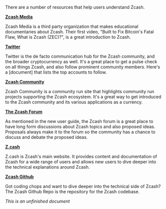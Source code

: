 There are a number of resources that help users understand Zcash.

**[Zcash Media](https://www.youtube.com/c/ZcashMedia)**

Zcash Media is a third party organization that makes educational documentaries about Zcash. Their first video, "Built to Fix Bitcoin's Fatal Flaw, What is Zcash (ZEC)?", is a great introduction to Zcash.

**[Twitter](twitter.com)**

Twitter is the de facto communication hub for the Zcash community, and the broader cryptocurrency as well. It's a great place to get a pulse check on all things Zcash, and also follow prominent community members. Here's a [document] that lists the top accounts to follow.

**[Zcash Community](zcashcommunity.com)**

Zcash Community is a community run site that highlights community run projects supporting the Zcash ecosystem. It's a great way to get introduced to the Zcash community and its various applications as a currency.

**[The Zcash Forum](forum.zcashcommunity.com)**

As mentioned in the new user guide, the Zcash forum is a great place to have long form discussions about Zcash topics and also proposed ideas. Proposals always make it to the forum so the community has a chance to discuss and debate the proposed ideas.

**[Z.cash](z.cash)**

Z.cash is Zcash's main website. It provides content and documentation of Zcash for a wide range of users and allows new users to dive deeper into the technical explanations around Zcash.

**[Zcash Github](https://github.com/zcash/zcash)**

Got coding chops and want to dive deeper into the technical side of Zcash? The Zcash Github Repo is the repository for the Zcash codebase.

_This is an unfinished document_
